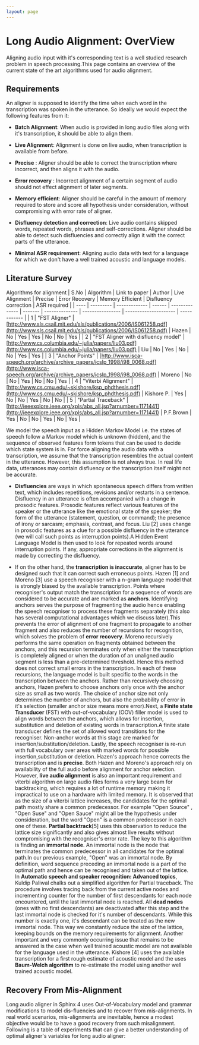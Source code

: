 ```yaml
---
layout: page 
---
```

# Long Audio Alignment: OverView

Aligning audio input with it's corresponding text is a well studied research problem in speech processing.This page contains an overview of the current state of the art algorithms used for audio alignment. 

## Requirements

An aligner is supposed to identify the time when each word in the transcription was spoken in the utterance. So ideally we would expect the following features from it:    

*  **Batch Alignment**: When audio is provided in long audio files along with it's transcription, it should be able to align them.

*  **Live Alignment**: Alignment is done on live audio, when transcription is available from before.

*  **Precise** : Aligner should be able to correct the transcription where incorrect, and then aligns it with the audio.

*  **Error recovery** : Incorrect alignment of a certain segment of audio should not effect alignment of later segments.

*  **Memory efficient**: Aligner should be careful in the amount of memory required to store and score all hypothesis under consideration, without compromising with error rate of aligner.

*  **Disfluency detection and correction**: Live audio contains skipped words, repeated words, phrases and self-corrections. Aligner should be able to detect such disfluencies and correctly align it with the correct parts of the utterance.

*  **Minimal ASR requirement**: Aligning audio data with text for a language for which we don't have a well trained acoustic and language models.



## Literature Survey

Algorithms for alignment 
 | S.No | Algorithm                           | Link to paper                                                                                                                                          | Author     | Live Alignment | Precise | Error Recovery | Memory Efficient | Disfluency correction | ASR required | 
 | ---- | ---------                           | -------------                                                                                                                                          | ------     | -------------- | ------- | -------------- | ---------------- | --------------------- | ------------ | 
 | 1    | "FST Aligner"                       | [http://www.sls.csail.mit.edu/sls/publications/2006/IS061258.pdf](http://www.sls.csail.mit.edu/sls/publications/2006/IS061258.pdf)                     | Hazen      | No             | Yes     | Yes            | No               | No                    | Yes          | 
 | 2    | "FST Aligner with disfluency model" | [http://www.cs.columbia.edu/~julia/papers/liu03.pdf](http://www.cs.columbia.edu/~julia/papers/liu03.pdf)                                               | Liu        | No             | Yes     | No             | No               | Yes                   | Yes          | 
 | 3    | "Anchor Points"                     | [http://www.isca-speech.org/archive/archive_papers/icslp_1998/i98_0068.pdf](http://www.isca-speech.org/archive/archive_papers/icslp_1998/i98_0068.pdf) | Moreno     | No             | No      | Yes            | No               | No                    | Yes          | 
 | 4    | "Viterbi Alignment"                 | [http://www.cs.cmu.edu/~skishore/ksp_phdthesis.pdf](http://www.cs.cmu.edu/~skishore/ksp_phdthesis.pdf)                                                 | Kishore P. | Yes            | No      | No             | Yes              | No                    | No           | 
 | 5    | "Partial Traceback"                 | [http://ieeexplore.ieee.org/xpls/abs_all.jsp?arnumber=1171441](http://ieeexplore.ieee.org/xpls/abs_all.jsp?arnumber=1171441)                           | P.F.Brown  | Yes            | No      | No             | Yes              | No                    | Yes          | 

We model the speech input as a Hidden Markov Model i.e. the states of speech follow a Markov model which is unknown (hidden), and the sequence of observed features form tokens that can be used to decide which state system is in. For force aligning the audio data with a transcription, we assume that the transcription resembles the actual content in the utterance. However, this assumption is not always true. In real life data, utterances may contain disfluency or the transcription itself might not be accurate.

*  **Disfluencies** are ways in which spontaneous speech differs from written text, which includes repetitions, revisions and/or restarts in a sentence. Disfluency in an utterance is often accompanied with a change in prosodic features. Prosodic features reflect various features of the speaker or the utterance like the emotional state of the speaker; the form of the utterance (statement, question, or command); the presence of irony or sarcasm; emphasis, contrast, and focus. Liu [2] uses change in prosodic features as a clue for a possible disfluency in the utterance (we will call such points as interruption points).A Hidden Event Language Model is then used to look for repeated words around interruption points. If any, appropriate corrections in the alignment is made by correcting the disfluency.

*  If on the other hand, the **transcription is inaccurate**, aligner has to be designed such that it can correct such erroneous points. Hazen [1] and Moreno [3] use a speech recogniser with a n-gram language model that is strongly biased by the available transcription. Points where recogniser's output match the transcription for a sequence of words are considered to be accurate and are marked as **anchors**. Identifying anchors serves the purpose of fragmenting the audio hence enabling the speech recogniser to process these fragments separately (this also has several computational advantages which we discuss later).This prevents the error of alignment of one fragment to propagate to another fragment and also reduces the number of recursions for recognition, which solves the problem of **error recovery**. Moreno recursively performs the same operation on fragments obtained between the anchors, and this recursion terminates only when either the transcription is completely aligned or when the duration of an unaligned audio segment is less than a pre-determined threshold. Hence this method does not correct small errors in the transcription. In each of these recursions, the language model is built specific to the words in the transcription between the anchors. Rather than recursively choosing anchors, Hazen prefers to choose anchors only once with the anchor size as small as two words. The choice of anchor size not only determines the number of anchors, but also the probability of error in it's selection (smaller anchor size means more error).Next, a **Finite state Transducer** (FST) with out-of-vocabulary (OOV) filler model is used to align words between the anchors, which allows for insertion, substitution and deletion of existing words in transcription.A finite state transducer defines the set of allowed word transitions for the recogniser. Non-anchor words at this stage are marked for insertion/substitution/deletion. Lastly, the speech recogniser is re-run with full vocabulary over areas with marked words for possible insertion,substitution or deletion. Hazen's approach hence corrects the transcription and is **precise**.
Both Hazen and Moreno's approach rely on availability of the full audio before alignment for anchor selection. However, **live audio alignment** is also an important requirement and viterbi algorithm on large audio files forms a very large beam for backtracking, which requires a lot of runtime memory making it impractical to use on a hardware with limited memory. It is observed that as the size of a viterbi lattice increases, the candidates for the optimal path mostly share a common predecessor. For example "Open Source" , "Open Suse" and "Open Sauce" might all be the hypothesis under consideration, but the word "Open" is a common predecessor in each one of these. **Partial backtrack**[5] uses this observation to reduce the lattice size significantly and also gives almost live results without compromising with the recogniser's error rate. The key to this algorithm is finding an **immortal node**. An immortal node is the node that terminates the common predecessor in all candidates for the optimal path.In our previous example, "Open" was an immortal node. By definition, word sequence preceding an immortal node is a part of the optimal path and hence can be recognised and taken out of the lattice.
In **Automatic speech and speaker recognition: Advanced topics**, Kuldip Paliwal chalks out a simplified algorithm for Partial traceback. The procedure involves tracing back from the current active nodes and incrementing counter for the number of first descendants for each node encountered, until the last immortal node is reached. All **dead nodes** (ones with no first descendants) are deactivated after this step and the last immortal node is checked for it's number of descendants. While this number is exactly one, it's descendant can be treated as the new immortal node. This way we constantly reduce the size of the lattice, keeping bounds on the memory requirements for alignment. Another important and very commonly occurring  issue that remains to be answered is the case when well trained acoustic model are not available for the language used in the utterance. Kishore [4] uses the available transcription for a first rough estimate of acoustic model and the uses **Baum-Welch algorithm** to re-estimate the model using another well trained acoustic model.

## Recovery From Mis-Alignment

Long audio aligner in Sphinx 4 uses Out-of-Vocabulary model and grammar modifications to model dis-fluencies and to recover from mis-alignments. In real world scenarios, mis-alignments are inevitable, hence a modest objective would be to have a good recovery from such misalignment.
Following is a table of experiments that can give a better understanding of optimal aligner's variables for long audio aligner:

